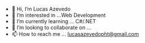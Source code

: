 - 👋 Hi, I’m Lucas Azevedo
- 👀 I’m interested in ...Web Development
- 🌱 I’m currently learning ... C#/.NET
- 💞️ I’m looking to collaborate on ...
- 📫 How to reach me ... lucasazevedopht@gmail.com

<!---
Azevas1/Azevas1 is a ✨ special ✨ repository because its `README.md` (this file) appears on your GitHub profile.
You can click the Preview link to take a look at your changes.
--->
